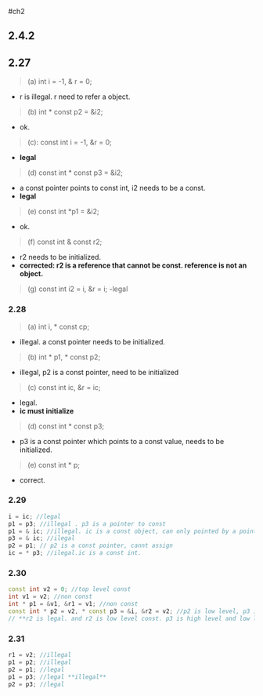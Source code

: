 #ch2



## 2.4.2
## 2.27
>(a) int i = -1, & r = 0;
- r is illegal. r need to refer a object.
>(b) int * const p2 = &i2;
- ok.
>(c): const int i = -1, &r = 0;
- **legal**
>(d) const int * const p3 = &i2; 
- a const pointer points to const int, i2 needs to be a const.
- **legal**
>(e) const int *p1 = &i2;
- ok.
>(f) const int & const r2;
- r2 needs to be initialized.
- **corrected: r2 is a reference that cannot be const. reference is not an object.**
>(g) const int i2 = i, &r = i;
-legal 

### 2.28
> (a) int i, * const cp;
- illegal. a const pointer needs to be initialized. 
> (b) int * p1, * const p2;
- illegal, p2 is a const pointer, need to be initialized
> (c) const int ic, &r = ic;
- legal.
- **ic must initialize**
> (d) const int * const p3; 
- p3 is a const pointer which points to a const value, needs to be initialized.
> (e) const int * p;
- correct.


### 2.29
```c++
i = ic; //legal
p1 = p3; //illegal . p3 is a pointer to const
p1 = & ic; //illegal. ic is a const object, can only pointed by a pointer to const
p3 = & ic; //ilegal
p2 = p1; // p2 is a const pointer, cannt assign
ic = * p3; //ilegal.ic is a const int.

```

### 2.30
```C++
const int v2 = 0; //top level const
int v1 = v2; //non const
int * p1 = &v1, &r1 = v1; //non const
const int * p2 = v2, * const p3 = &i, &r2 = v2; //p2 is low level, p3 is high level, r2 is illegal
// **r2 is legal. and r2 is low level const. p3 is high level and low level**

```
### 2.31
```c++
r1 = v2; //illegal 
p1 = p2; //illegal
p2 = p1; //legal
p1 = p3; //legal **illegal**
p2 = p3; //legal 

```


